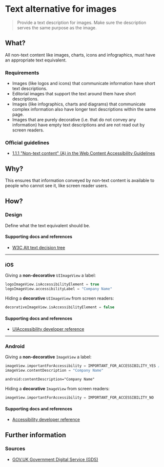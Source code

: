 # Text alternative for images

> Provide a text description for images. Make sure the description serves the same purpose as the image.

## What?

All non-text content like images, charts, icons and infographics, must have an appropriate text equivalent.

### Requirements

* Images (like logos and icons) that communicate information have short text descriptions.
* Editorial images that support the text around them have short descriptions.
* Images (like infographics, charts and diagrams) that communicate complex information also have longer text descriptions within the same page.
* Images that are purely decorative (i.e. that do not convey any information) have empty text descriptions and are not read out by screen readers.

### Official guidelines

* [1.1.1 "Non-text content" (A) in the Web Content Accessibility Guidelines](https://www.w3.org/TR/UNDERSTANDING-WCAG20/text-equiv-all.html)

## Why?

This ensures that information conveyed by non-text content is available to people who cannot see it, like screen reader users.

## How?

### Design

Define what the text equivalent should be.

#### Supporting docs and references

* [W3C Alt text decision tree](https://www.w3.org/WAI/tutorials/images/decision-tree/)

---

### iOS

Giving a **non-decorative** `UIImageView` a label:

```swift
logoImageView.isAccessibilityElement = true
logoImageView.accessibilityLabel = "Company Name"
```

Hiding a **decorative** `UIImageView` from screen readers:

```swift
decorativeImageView.isAccessibilityElement = false
```

#### Supporting docs and references

* [UIAccessibility developer reference](https://developer.apple.com/documentation/uikit/accessibility/uiaccessibility "developer.apple.com reference")

---

### Android

Giving a **non-decorative** `ImageView` a label:

```kotlin
imageView.importantForAccessibility = IMPORTANT_FOR_ACCESSIBILITY_YES //optional, because all views that are focusable are important for accessibility
imageView.contentDescription = "Company Name"
```

```xml
android:contentDescription="Company Name"
```

Hiding a **decorative** `ImageView` from screen readers:

```kotlin
imageView.importantForAccessibility = IMPORTANT_FOR_ACCESSIBILITY_NO
```

#### Supporting docs and references

* [Accessibility developer reference](https://developer.android.com/guide/topics/ui/accessibility/apps#label-elements)

## Further information

### Sources

* [GOV.UK Government Digital Service (GDS)](https://alphagov.github.io/wcag-primer/#wcag-2-1-getting-started "The GOV.UK GDS")
